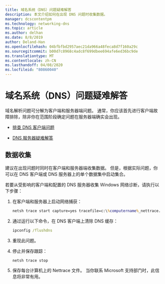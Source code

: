 ```yaml
---
title: 域名系统（DNS）问题疑难解答
description: 本文介绍如何在出现 DNS 问题时收集数据。
manager: dcscontentpm
ms.technology: networking-dns
ms.topic: article
ms.author: delhan
ms.date: 8/8/2019
author: Deland-Han
ms.openlocfilehash: 04bfbfbd2957aec21da966a48feca8d7f160a29c
ms.sourcegitcommit: b00d7c8968c4adc8f699dbee694afe6ed36bc9de
ms.translationtype: MT
ms.contentlocale: zh-CN
ms.lasthandoff: 04/08/2020
ms.locfileid: "80860040"
---
```

# <a name="troubleshooting-domain-name-system-dns-issues"></a>域名系统（DNS）问题疑难解答
 
域名解析问题可分解为客户端和服务器端问题。 通常，你应该首先进行客户端故障排除，除非你在范围阶段确定问题在服务器端确实会出现。

- [排查 DNS 客户端问题](troubleshoot-dns-client.md)

- [DNS 服务器疑难解答](troubleshoot-dns-server.md)
 
## <a name="data-collection"></a>数据收集
 
建议在出现问题时同时在客户端和服务器端收集数据。 但是，根据实际问题，你可以在 DNS 客户端或 DNS 服务器上的单个数据集中启动集合。
 
若要从受影响的客户端和配置的 DNS 服务器收集 Windows 网络诊断，请执行以下步骤：

1. 在客户端和服务器上启动网络捕获：

   ```cmd
   netsh trace start capture=yes tracefile=c:\%computername%_nettrace.etl
   ```

2. 通过运行以下命令，在 DNS 客户端上清除 DNS 缓存：

   ```cmd
   ipconfig /flushdns
   ```

3. 重现此问题。

4. 停止并保存跟踪：

   ```cmd
   netsh trace stop
   ```

5. 保存每台计算机上的 Nettrace 文件。 当你联系 Microsoft 支持部门时，此信息将非常有用。